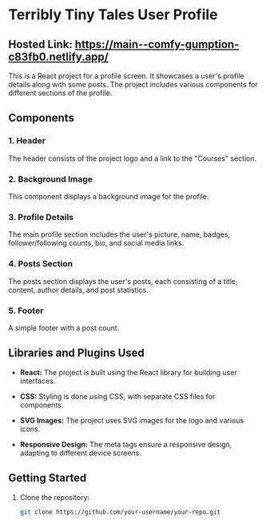 # Terribly Tiny Tales User Profile 

## Hosted Link: https://main--comfy-gumption-c83fb0.netlify.app/

This is a React project for a profile screen. It showcases a user's profile details along with some posts. The project includes various components for different sections of the profile.

## Components

### 1. Header

The header consists of the project logo and a link to the "Courses" section.

### 2. Background Image

This component displays a background image for the profile.

### 3. Profile Details

The main profile section includes the user's picture, name, badges, follower/following counts, bio, and social media links.

### 4. Posts Section

The posts section displays the user's posts, each consisting of a title, content, author details, and post statistics.

### 5. Footer

A simple footer with a post count.

## Libraries and Plugins Used

- **React:** The project is built using the React library for building user interfaces.

- **CSS:** Styling is done using CSS, with separate CSS files for components.

- **SVG Images:** The project uses SVG images for the logo and various icons.

- **Responsive Design:** The meta tags ensure a responsive design, adapting to different device screens.

## Getting Started

1. Clone the repository:

   ```bash
   git clone https://github.com/your-username/your-repo.git
